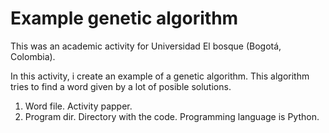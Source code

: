 # Example genetic algorithm

This was an academic activity for Universidad El bosque (Bogotá, Colombia).

In this activity, i create an example of a genetic algorithm. This algorithm tries to find a word given by a lot of posible solutions.

1. Word file. Activity papper.
2. Program dir. Directory with the code. Programming language is Python. 
